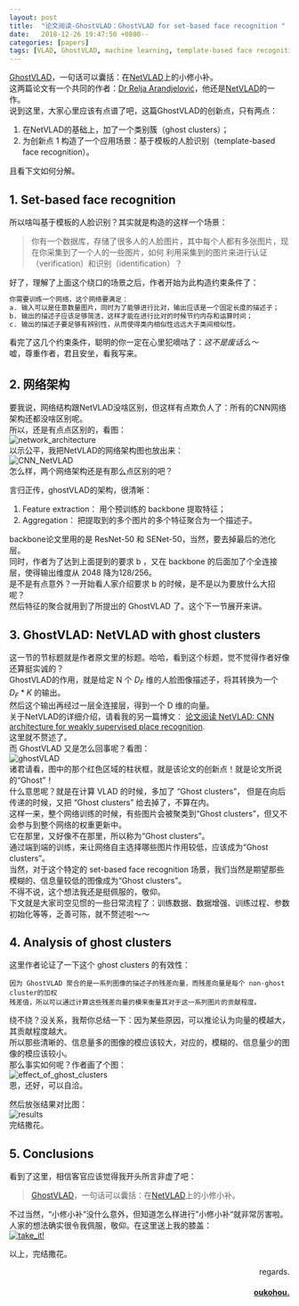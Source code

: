 ```yaml
---
layout: post
title:  "论文阅读-GhostVLAD：GhostVLAD for set-based face recognition "
date:   2018-12-26 19:47:50 +0800--
categories: [papers]
tags: [VLAD, GhostVLAD, machine learning, template-based face recognition]  
---
```


[GhostVLAD](https://arxiv.org/abs/1810.09951)，一句话可以囊括：在[NetVLAD](https://www.oukohou.wang/2018/11/27/NetVLAD/)上的小修小补。  
这两篇论文有一个共同的作者：[Dr Relja Arandjelović](http://www.relja.info/)，他还是[NetVLAD](https://www.oukohou.wang/2018/11/27/NetVLAD/)的一作。   
说到这里，大家心里应该有点谱了吧，这篇GhostVLAD的创新点，只有两点：  
1. 在NetVLAD的基础上，加了一个类别簇（ghost clusters）；  
2. 为创新点 1 构造了一个应用场景：基于模板的人脸识别（template-based face recognition）。  

且看下文如何分解。  

## 1. Set-based face recognition  
所以啥叫基于模板的人脸识别？其实就是构造的这样一个场景：
>你有一个数据库，存储了很多人的人脸图片，其中每个人都有多张图片，现在你采集到了一个人的一些图片，如何
利用采集到的图片来进行认证（verification）和识别（identification）？  

好了，理解了上面这个绕口的场景之后，作者开始为此构造约束条件了：  
```markdown
你需要训练一个网络，这个网络要满足：  
a. 输入可以是任意数量图片，同时为了能够进行比对，输出应该是一个固定长度的描述子；    
b. 输出的描述子应该足够简洁，这样才能在进行比对的时候节约内存和运算时间；  
c. 输出的描述子要足够有辨别性，从而使得类内相似性远远大于类间相似性。  
```
看完了这几个约束条件，聪明的你一定在心里犯嘀咕了：*这不是废话么～*  
嘘，尊重作者，君且安坐，看我写来。  

## 2. 网络架构  
要我说，网络结构跟NetVLAD没啥区别，但这样有点欺负人了：所有的CNN网络架构还都没啥区别呢。  
所以，还是有点点区别的，看图：  
![network_architecture](https://s1.ax2x.com/2018/12/26/5WyNTy.png)  
以示公平，我把NetVLAD的网络架构图也放出来：  
![CNN_NetVLAD](https://s1.ax2x.com/2018/11/29/5YzUkJ.png)  
怎么样，两个网络架构还是有那么点区别的吧？  

言归正传，ghostVLAD的架构，很清晰：  
1. Feature extraction： 用个预训练的 backbone 提取特征；  
2. Aggregation： 把提取到的多个图片的多个特征聚合为一个描述子。   
 
backbone论文里用的是 ResNet-50 和 SENet-50，当然，要去掉最后的池化层。  
同时，作者为了达到上面提到的要求 b ，又在 backbone 的后面加了个全连接层，使得输出维度从 2048 降为128/256。  
是不是有点意外？一开始看人家介绍要求 b 的时候，是不是以为要放什么大招呢？  
然后特征的聚合就用到了所提出的 GhostVLAD 了。这个下一节展开来讲。  

## 3. GhostVLAD: NetVLAD with ghost clusters
这一节的节标题就是作者原文里的标题。哈哈，看到这个标题，觉不觉得作者好像还算挺实诚的？  
GhostVLAD的作用，就是给定 N 个 $D_F$ 维的人脸图像描述子，将其转换为一个 $D_F*K$ 的输出。  
然后这个输出再经过一层全连接层，得到一个 D 维的向量。  
关于NetVLAD的详细介绍，请看我的另一篇博文： [论文阅读 NetVLAD: CNN architecture for weakly supervised place recognition](https://www.oukohou.wang/2018/11/27/NetVLAD/).  
这里就不赘述了。  
而 GhostVLAD 又是怎么回事呢？看图：  
![ghostVLAD](https://s1.ax2x.com/2018/12/26/5Wyl6l.png)  
诸君请看，图中的那个红色区域的柱状框，就是该论文的创新点！就是论文所说的“Ghost”！  
什么意思呢？就是在计算 VLAD 的时候，多加了 “Ghost clusters”， 但是在向后传递的时候，又把
“Ghost clusters” 给去掉了，不算在内。  
这样一来，整个网络训练的时候，有些图片会被聚类到“Ghost clusters”，但又不会参与到整个网络的权重更新中。  
它在那里，又好像不在那里，所以称为“Ghost clusters”。  
通过端到端的训练，来让网络自主选择哪些图片作用较低，应该成为“Ghost clusters”。  
当然，对于这个特定的 set-based face recognition 场景，我们当然是期望那些模糊的、信息量较低的图像成为“Ghost clusters”。   
不得不说，这个想法我还是挺佩服的，敬仰。  
下文就是大家司空见惯的一些日常流程了：训练数据、数据增强、训练过程、参数初始化等等，乏善可陈，就不赘述啦～～  

## 4. Analysis of ghost clusters
这里作者论证了一下这个 ghost clusters 的有效性：  
```text
因为 GhostVLAD 聚合的是一系列图像的描述子的残差向量，而残差向量是每个 non-ghost cluster的加权
残差值，所以可以通过计算这些残差向量的模来衡量其对于这一系列图片的贡献程度。  
```
绕不绕？没关系，我帮你总结一下：因为某些原因，可以推论认为向量的模越大，其贡献程度越大。  
所以那些清晰的、信息量多的图像的模应该较大，对应的，模糊的、信息量少的图像的模应该较小。  
那么事实如何呢？作者画了个图：  
![effect_of_ghost_clusters](https://s1.ax2x.com/2018/12/26/5WyfOB.png)  
恩，还好，可以自洽。  

然后放张结果对比图：  
![results](https://s1.ax2x.com/2018/12/26/5Wyie6.png)  
完结撒花。

## 5. Conclusions
看到了这里，相信客官应该觉得我开头所言非虚了吧：
>[GhostVLAD](https://arxiv.org/abs/1810.09951)，一句话可以囊括：在[NetVLAD](https://www.oukohou.wang/2018/11/27/NetVLAD/)上的小修小补。

不过当然，“小修小补”没什么意外，但知道怎么样进行”小修小补“就非常厉害啦。  
人家的想法确实很令我佩服，敬仰。在这里送上我的膝盖：  
[![take_it!](https://s1.ax2x.com/2018/12/26/5Wyxgp.jpg)](https://www.oukohou.wang/2018/12/26/GhostVLAD/)  


以上，完结撒花。




<p  align="right">regards.</p>
<h4 align="right">
    <a href="https:www.oukohou.wang">
        oukohou.
    </a>
</h4>

